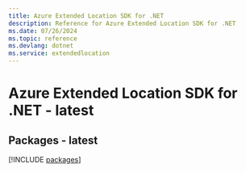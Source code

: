 ```yaml
---
title: Azure Extended Location SDK for .NET
description: Reference for Azure Extended Location SDK for .NET
ms.date: 07/26/2024
ms.topic: reference
ms.devlang: dotnet
ms.service: extendedlocation
---
```

# Azure Extended Location SDK for .NET - latest
## Packages - latest
[!INCLUDE [packages](extended-location-index.md)]